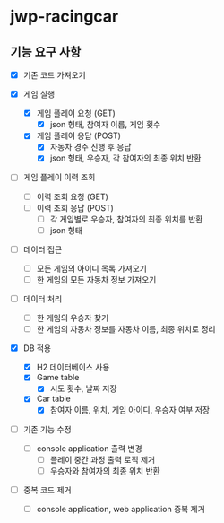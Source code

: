 # jwp-racingcar

## 기능 요구 사항

- [x] 기존 코드 가져오기

- [x] 게임 실행
    - [x] 게임 플레이 요청 (GET)
        - [x] json 형태, 참여자 이름, 게임 횟수
    - [x] 게임 플레이 응답 (POST)
        - [x] 자동차 경주 진행 후 응답
        - [x] json 형태, 우승자, 각 참여자의 최종 위치 반환

- [ ] 게임 플레이 이력 조회
    - [ ] 이력 조회 요청 (GET)
    - [ ] 이력 조회 응답 (POST)
        - [ ] 각 게임별로 우승자, 참여자의 최종 위치를 반환
        - [ ] json 형태

- [ ] 데이터 접근
    - [ ] 모든 게임의 아이디 목록 가져오기
    - [ ] 한 게임의 모든 자동차 정보 가져오기

- [ ] 데이터 처리
    - [ ] 한 게임의 우승자 찾기
    - [ ] 한 게임의 자동차 정보를 자동차 이름, 최종 위치로 정리

- [x] DB 적용
    - [x] H2 데이터베이스 사용
    - [x] Game table
        - [x] 시도 횟수, 날짜 저장
    - [x] Car table
        - [x] 참여자 이름, 위치, 게임 아이디, 우승자 여부 저장

- [ ] 기존 기능 수정
    - [ ] console application 출력 변경
        - [ ] 플레이 중간 과정 출력 로직 제거
        - [ ] 우승자와 참여자의 최종 위치 반환

- [ ] 중복 코드 제거
    - [ ] console application, web application 중복 제거
